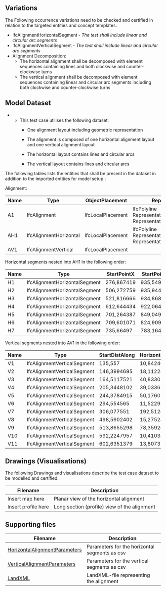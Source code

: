 ## Variations
The Following occurrence variations need to be checked and certified in relation to the targeted entities and concept templates:

- IfcAlignmentHorizontalSegment - *The test shall include linear and circular arc segments*
- IfcAlignmentVerticalSegment - *The test shall include linear and circular arc segments*
- Alignment Decomposition:
  - The horizontal alignment shall be decomposed with element sequences containing lines and both clockwise and counter-clockwise turns
  - The vertical alignment shall be decomposed with element sequences containing linear and circular arc segments including both clockwise and counter-clockwise turns

## Model Dataset

- - This test case utilises the following dataset:
    - One alignment layout including geometric representation
    - The alignment is composed of one horizontal alignment layout and one vertical alignment layout
    - The horizontal layout contains lines and circular arcs
  
    - The vertical layout contains lines and circular arcs
    
  

The following tables lists the entities that shall be present in the dataset in addition to the imported entities for model setup :

Alignment:

| Name | Type                   | ObjectPlacement   | Representation                                               |
| ---- | ---------------------- | ----------------- | ------------------------------------------------------------ |
| A1   | IfcAlignment           | IfcLocalPlacement | IfcPolyline<br />RepresentationIdentifier="Axis"<br />RepresentationType="Curve3D" |
| AH1  | IfcAlignmentHorizontal | IfcLocalPlacement | IfcPolyline<br />RepresentationIdentifier="Axis"<br />RepresentationType="Curve2D" |
| AV1  | IfcAlignmentVertical   | IfcLocalPlacement |                                                              |

Horizontal segments nested into AH1 in the following order:

| Name | Type                          | StartPointX | StartPointY | StartDirection | StartRadius | EndRadius | Length     | Type_1      |
| ---- | ----------------------------- | ----------- | ----------- | -------------- | ----------- | --------- | ---------- | ----------- |
| H1   | IfcAlignmentHorizontalSegment | 276,867419  | 935,549267  | 0,001724622    | 0           | 0         | 229,405681 | LINE        |
| H2   | IfcAlignmentHorizontalSegment | 506,272759  | 935,944905  | 0,00172463     | -110        | -110      | 15,594208  | CIRCULARARC |
| H3   | IfcAlignmentHorizontalSegment | 521,816666  | 934,8682    | 6,143144395    | 0           | 0         | 91,725737  | LINE        |
| H4   | IfcAlignmentHorizontalSegment | 612,644434  | 922,064789  | 6,143144399    | -110        | -110      | 120,80482  | CIRCULARARC |
| H5   | IfcAlignmentHorizontalSegment | 701,264387  | 849,049537  | 5,044918731    | 0           | 0         | 25,538554  | LINE        |
| H6   | IfcAlignmentHorizontalSegment | 709,601071  | 824,909996  | 5,044918761    | 110         | 110       | 49,633636  | CIRCULARARC |
| H7   | IfcAlignmentHorizontalSegment | 735,66497   | 783,164849  | 5,49613363     | 0           | 0         | 83,739856  | LINE        |

Vertical segments nested into AV1 in the following order:

| Name | Type                        | StartDistAlong | HorizontalLength | StartHeight | StartGradient | EndGradient  | Radius | Type_1           |
| ---- | --------------------------- | -------------- | ---------------- | ----------- | ------------- | ------------ | ------ | ---------------- |
| V1   | IfcAlignmentVerticalSegment | 135,557        | 10,84246946      | 125,687614  | 0,03416131    | 0,03416131   | 0      | CONSTANTGRADIENT |
| V2   | IfcAlignmentVerticalSegment | 146,3994695    | 18,11228261      | 126,058007  | 0,03416131    | 0,020212997  | -1300  | CIRCULARARC      |
| V3   | IfcAlignmentVerticalSegment | 164,5117521    | 40,83305808      | 126,5504044 | 0,020212997   | 0,020212997  | 0      | CONSTANTGRADIENT |
| V4   | IfcAlignmentVerticalSegment | 205,3448102    | 39,03368133      | 127,3757629 | 0,020212997   | -0,009817512 | -1300  | CIRCULARARC      |
| V5   | IfcAlignmentVerticalSegment | 244,3784915    | 50,17607352      | 127,5786042 | -0,009817512  | -0,009817512 | 0      | CONSTANTGRADIENT |
| V6   | IfcAlignmentVerticalSegment | 294,554565     | 11,522986        | 127,086     | 0             | 0            | 0      | CONSTANTGRADIENT |
| V7   | IfcAlignmentVerticalSegment | 306,077551     | 192,5126892      | 127,086     | -0,003529811  | -0,003529811 | 0      | CONSTANTGRADIENT |
| V8   | IfcAlignmentVerticalSegment | 498,5902402    | 15,27528964      | 126,4064666 | -0,003529811  | -0,006584989 | -5000  | CIRCULARARC      |
| V9   | IfcAlignmentVerticalSegment | 513,8655298    | 78,35926585      | 126,3292136 | -0,006584989  | -0,006584989 | 0      | CONSTANTGRADIENT |
| V10  | IfcAlignmentVerticalSegment | 592,2247957    | 10,41034226      | 125,8132186 | -0,006584989  | 0,00142311   | 1300   | CIRCULARARC      |
| V11  | IfcAlignmentVerticalSegment | 602,6351379    | 13,80735508      | 125,7863506 | 0,00142311    | 0,00142311   | 0      | CONSTANTGRADIENT |

## Drawings (Visualisations)

The following Drawings and visualisations describe the test case dataset to be modelled and certified.

| Filename            | Description                                  |
| ------------------- | -------------------------------------------- |
| Insert map here     | Planar view of the horizontal alignment      |
| Insert profile here | Long section (profile) view of the alignment |


## Supporting files

| Filename                                                     | Description                                   |
| ------------------------------------------------------------ | --------------------------------------------- |
| [HorizontalAlignmentParameters](./HorizontalAlignmentParameters.csv) | Parameters for the horizontal segments as csv |
| [VerticalAlignmentParameters](./VerticalAlignmentParameters.csv) | Parameters for the vertical segments as csv   |
| [LandXML](./TOI-M14334-0000A.xml)                            | LandXML-file representing the alignment       |